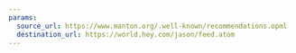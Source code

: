 ```yaml
---
params:
  source_url: https://www.manton.org/.well-known/recommendations.opml
  destination_url: https://world.hey.com/jason/feed.atom
---
```

